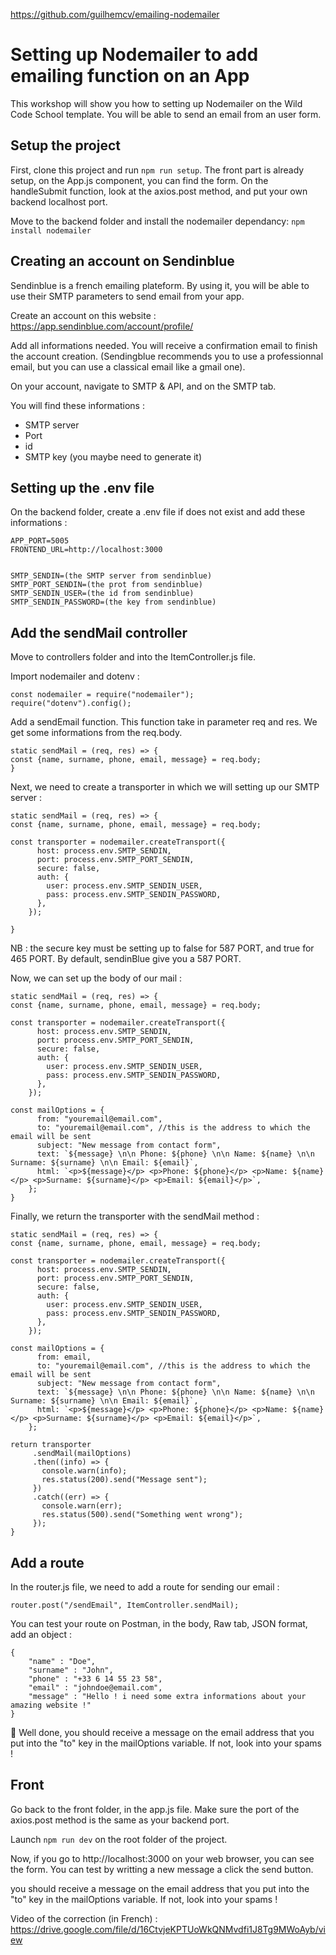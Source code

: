 https://github.com/guilhemcv/emailing-nodemailer

# Setting up Nodemailer to add emailing function on an App

This workshop will show you how to setting up Nodemailer on the Wild Code School template. You will be able to send an email from an user form.

## Setup the project

First, clone this project and run `npm run setup`. The front part is already setup, on the App.js component, you can find the form. On the handleSubmit function, look at the axios.post method, and put your own backend localhost port.

Move to the backend folder and install the nodemailer dependancy:
`npm install nodemailer`

## Creating an account on Sendinblue

Sendinblue is a french emailing plateform. By using it, you will be able to use their SMTP parameters to send email from your app.

Create an account on this website : https://app.sendinblue.com/account/profile/

Add all informations needed. You will receive a confirmation email to finish the account creation. (Sendingblue recommends you to use a professionnal email, but you can use a classical email like a gmail one).

On your account, navigate to SMTP & API, and on the SMTP tab.

You will find these informations :

- SMTP server
- Port
- id
- SMTP key (you maybe need to generate it)

## Setting up the .env file

On the backend folder, create a .env file if does not exist and add these informations :

```
APP_PORT=5005
FRONTEND_URL=http://localhost:3000


SMTP_SENDIN=(the SMTP server from sendinblue)
SMTP_PORT_SENDIN=(the prot from sendinblue)
SMTP_SENDIN_USER=(the id from sendinblue)
SMTP_SENDIN_PASSWORD=(the key from sendinblue)
```

## Add the sendMail controller

Move to controllers folder and into the ItemController.js file.

Import nodemailer and dotenv :

```
const nodemailer = require("nodemailer");
require("dotenv").config();
```

Add a sendEmail function. This function take in parameter req and res. We get some informations from the req.body.

```
static sendMail = (req, res) => {
const {name, surname, phone, email, message} = req.body;
}
```

Next, we need to create a transporter in which we will setting up our SMTP server :

```
static sendMail = (req, res) => {
const {name, surname, phone, email, message} = req.body;

const transporter = nodemailer.createTransport({
      host: process.env.SMTP_SENDIN,
      port: process.env.SMTP_PORT_SENDIN,
      secure: false,
      auth: {
        user: process.env.SMTP_SENDIN_USER,
        pass: process.env.SMTP_SENDIN_PASSWORD,
      },
    });

}
```

NB : the secure key must be setting up to false for 587 PORT, and true for 465 PORT. By default, sendinBlue give you a 587 PORT.

Now, we can set up the body of our mail :

```
static sendMail = (req, res) => {
const {name, surname, phone, email, message} = req.body;

const transporter = nodemailer.createTransport({
      host: process.env.SMTP_SENDIN,
      port: process.env.SMTP_PORT_SENDIN,
      secure: false,
      auth: {
        user: process.env.SMTP_SENDIN_USER,
        pass: process.env.SMTP_SENDIN_PASSWORD,
      },
    });

const mailOptions = {
      from: "youremail@email.com",
      to: "youremail@email.com", //this is the address to which the email will be sent
      subject: "New message from contact form",
      text: `${message} \n\n Phone: ${phone} \n\n Name: ${name} \n\n Surname: ${surname} \n\n Email: ${email}`,
      html: `<p>${message}</p> <p>Phone: ${phone}</p> <p>Name: ${name}</p> <p>Surname: ${surname}</p> <p>Email: ${email}</p>`,
    };
}
```

Finally, we return the transporter with the sendMail method :

```
static sendMail = (req, res) => {
const {name, surname, phone, email, message} = req.body;

const transporter = nodemailer.createTransport({
      host: process.env.SMTP_SENDIN,
      port: process.env.SMTP_PORT_SENDIN,
      secure: false,
      auth: {
        user: process.env.SMTP_SENDIN_USER,
        pass: process.env.SMTP_SENDIN_PASSWORD,
      },
    });

const mailOptions = {
      from: email,
      to: "youremail@email.com", //this is the address to which the email will be sent
      subject: "New message from contact form",
      text: `${message} \n\n Phone: ${phone} \n\n Name: ${name} \n\n Surname: ${surname} \n\n Email: ${email}`,
      html: `<p>${message}</p> <p>Phone: ${phone}</p> <p>Name: ${name}</p> <p>Surname: ${surname}</p> <p>Email: ${email}</p>`,
    };

return transporter
     .sendMail(mailOptions)
     .then((info) => {
       console.warn(info);
       res.status(200).send("Message sent");
     })
     .catch((err) => {
       console.warn(err);
       res.status(500).send("Something went wrong");
     });
}
```

## Add a route

In the router.js file, we need to add a route for sending our email :

```
router.post("/sendEmail", ItemController.sendMail);
```

You can test your route on Postman, in the body, Raw tab, JSON format, add an object :

```
{
    "name" : "Doe",
    "surname" : "John",
    "phone" : "+33 6 14 55 23 58",
    "email" : "johndoe@email.com",
    "message" : "Hello ! i need some extra informations about your amazing website !"
}
```

💪 Well done, you should receive a message on the email address that you put into the "to" key in the mailOptions variable. If not, look into your spams !

## Front

Go back to the front folder, in the app.js file. Make sure the port of the axios.post method is the same as your backend port.

Launch `npm run dev` on the root folder of the project.

Now, if you go to http://localhost:3000 on your web browser, you can see the form. You can test by writting a new message a click the send button.

you should receive a message on the email address that you put into the "to" key in the mailOptions variable. If not, look into your spams !

Video of the correction (in French) : https://drive.google.com/file/d/16CtvjeKPTUoWkQNMvdfi1J8Tg9MWoAyb/view
